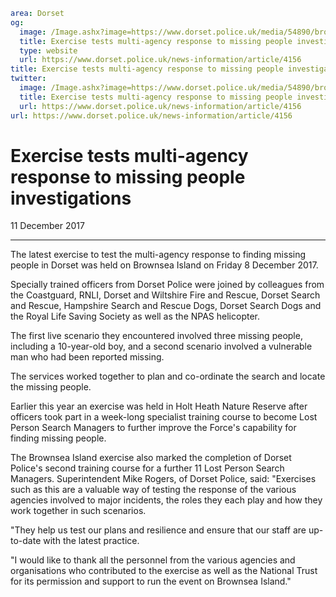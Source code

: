 ```yaml
area: Dorset
og:
  image: /Image.ashx?image=https://www.dorset.police.uk/media/54890/brownsea-1.jpg&amp;amp;width=150
  title: Exercise tests multi-agency response to missing people investigations
  type: website
  url: https://www.dorset.police.uk/news-information/article/4156
title: Exercise tests multi-agency response to missing people investigations |
twitter:
  image: /Image.ashx?image=https://www.dorset.police.uk/media/54890/brownsea-1.jpg&amp;amp;width=150
  title: Exercise tests multi-agency response to missing people investigations
  url: https://www.dorset.police.uk/news-information/article/4156
url: https://www.dorset.police.uk/news-information/article/4156
```

# Exercise tests multi-agency response to missing people investigations

11 December 2017

* * *

The latest exercise to test the multi-agency response to finding missing people in Dorset was held on Brownsea Island on Friday 8 December 2017.

Specially trained officers from Dorset Police were joined by colleagues from the Coastguard, RNLI, Dorset and Wiltshire Fire and Rescue, Dorset Search and Rescue, Hampshire Search and Rescue Dogs, Dorset Search Dogs and the Royal Life Saving Society as well as the NPAS helicopter.

The first live scenario they encountered involved three missing people, including a 10-year-old boy, and a second scenario involved a vulnerable man who had been reported missing.

The services worked together to plan and co-ordinate the search and locate the missing people.

Earlier this year an exercise was held in Holt Heath Nature Reserve after officers took part in a week-long specialist training course to become Lost Person Search Managers to further improve the Force's capability for finding missing people.

The Brownsea Island exercise also marked the completion of Dorset Police's second training course for a further 11 Lost Person Search Managers.
 Superintendent Mike Rogers, of Dorset Police, said: "Exercises such as this are a valuable way of testing the response of the various agencies involved to major incidents, the roles they each play and how they work together in such scenarios.

"They help us test our plans and resilience and ensure that our staff are up-to-date with the latest practice.

"I would like to thank all the personnel from the various agencies and organisations who contributed to the exercise as well as the National Trust for its permission and support to run the event on Brownsea Island."
